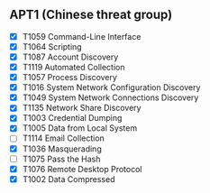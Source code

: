 APT1 (Chinese threat group)
-------------------------------
 - [x] T1059	Command-Line Interface
 - [x] T1064	Scripting
 - [x] T1087	Account Discovery	
 - [x] T1119	Automated Collection
 - [x] T1057	Process Discovery
 - [x] T1016	System Network Configuration Discovery
 - [x] T1049	System Network Connections Discovery
 - [x] T1135	Network Share Discovery
 - [x] T1003	Credential Dumping
 - [x] T1005	Data from Local System
 - [ ] T1114	Email Collection
 - [x] T1036	Masquerading
 - [ ] T1075	Pass the Hash
 - [x] T1076	Remote Desktop Protocol
 - [x] T1002	Data Compressed
